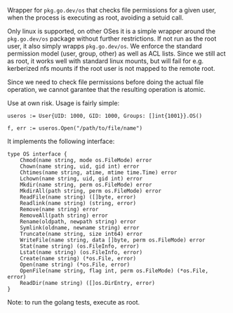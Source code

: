 Wrapper for `pkg.go.dev/os` that checks file permissions for a given user, when the process is executing as root, avoiding a setuid call.

Only linux is supported, on other OSes it is a simple wrapper around the `pkg.go.dev/os` package without further restrictions. If not run as the root user, it also simply wrapps `pkg.go.dev/os`. We enforce the standard permission model (user, group, other) as well as ACL lists. Since we still act as root, it works well with standard linux mounts, but will fail for e.g. kerberized nfs mounts if the root user is not mapped to the remote root.

Since we need to check file permissions before doing the actual file operation, we cannot garantee that the resulting operation is atomic.

Use at own risk. Usage is fairly simple:

```golang
useros := User{UID: 1000, GID: 1000, Groups: []int{1001}}.OS()

f, err := useros.Open("/path/to/file/name")
```

It implements the following interface:

```golang
type OS interface {
	Chmod(name string, mode os.FileMode) error
	Chown(name string, uid, gid int) error
	Chtimes(name string, atime, mtime time.Time) error
	Lchown(name string, uid, gid int) error
	Mkdir(name string, perm os.FileMode) error
	MkdirAll(path string, perm os.FileMode) error
	ReadFile(name string) ([]byte, error)
	Readlink(name string) (string, error)
	Remove(name string) error
	RemoveAll(path string) error
	Rename(oldpath, newpath string) error
	Symlink(oldname, newname string) error
	Truncate(name string, size int64) error
	WriteFile(name string, data []byte, perm os.FileMode) error
	Stat(name string) (os.FileInfo, error)
	Lstat(name string) (os.FileInfo, error)
	Create(name string) (*os.File, error)
	Open(name string) (*os.File, error)
	OpenFile(name string, flag int, perm os.FileMode) (*os.File, error)
	ReadDir(name string) ([]os.DirEntry, error)
}
```

Note: to run the golang tests, execute as root.
